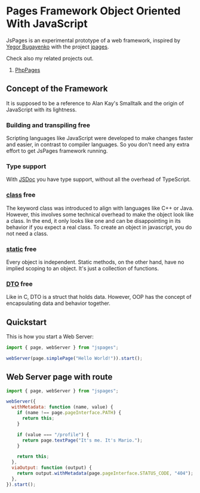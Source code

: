 # Pages Framework Object Oriented With JavaScript

JsPages is an experimental prototype of a web framework, inspired by [Yegor Bugayenko](https://www.yegor256.com/) with the project [jpages](https://github.com/yegor256/jpages).

Check also my related projects out.

1. [PhpPages](https://github.com/schillermann/phppages)

## Concept of the Framework

It is supposed to be a reference to Alan Kay's Smalltalk and the origin of JavaScript with its lightness.

### Building and transpiling free

Scripting languages ​​like JavaScript were developed to make changes faster and easier, in contrast to compiler languages.
So you don't need any extra effort to get JsPages framework running.

### Type support

With [JSDoc](https://jsdoc.app/) you have type support, without all the overhead of TypeScript.

### [class](<https://en.wikipedia.org/wiki/Class_(computer_programming)>) free

The keyword class was introduced to align with languages ​​like C++ or Java.
However, this involves some technical overhead to make the object look like a class.
In the end, it only looks like one and can be disappointing in its behavior if you expect a real class.
To create an object in javascript, you do not need a class.

### [static](<https://en.wikipedia.org/wiki/Static_(keyword)>) free

Every object is independent.
Static methods, on the other hand, have no implied scoping to an object.
It's just a collection of functions.

### [DTO](https://en.wikipedia.org/wiki/Data_transfer_object) free

Like in C, DTO is a struct that holds data.
However, OOP has the concept of encapsulating data and behavior together.

## Quickstart

This is how you start a Web Server:

```javascript
import { page, webServer } from "jspages";

webServer(page.simplePage("Hello World!")).start();
```

## Web Server page with route

```javascript
import { page, webServer } from "jspages";

webServer({
  withMetadata: function (name, value) {
    if (name !== page.pageInterface.PATH) {
      return this;
    }

    if (value === "/profile") {
      return page.textPage("It's me. It's Mario.");
    }

    return this;
  },
  viaOutput: function (output) {
    return output.withMetadata(page.pageInterface.STATUS_CODE, "404");
  },
}).start();
```
